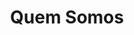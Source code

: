 ---
title: "Quem Somos"
description : "this is a meta description"

about:


contacts:
  title : "Contactos"
  mobile : "932812112"
  email : "meltek3d@gmail.com" #FIXME
  location : "Algarve, Portugal" #TODO Review Algarve?
  content : 
  social :
    enable: false #TODO true when we have social media
    title: "Visite-nos nas redes sociais"
    networks:
      facebook:
        text: "facebook.com/Meltek3D"
        icon: "tf-ion-social-facebook"
        link: "https://www.facebook.com"
      #instagram:
      #  text: "instagram.com/Meltek3D"
      #  icon: "tf-ion-social-instagram"
      #  link: "https://www.instagram.com/"
      #linkedin:
      #  text: "linkedin.com/Meltek3D"
      #  icon: "tf-ion-social-linkedin"
      #  link: "https://www.linkedin.com"
  opennig_hour:
    title : "Horário de Atendimento"
    day_time:
      - "Segunda a Sábado: 9:00 – 19:00"
  enable_form : false

draft: false
---